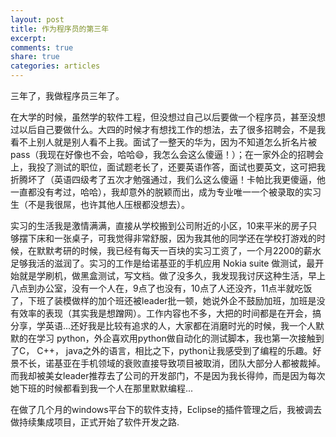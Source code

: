 ```yaml
---
layout: post
title: 作为程序员的第三年
excerpt:
comments: true
share: true
categories: articles
---
```


三年了，我做程序员三年了。

在大学的时候，虽然学的软件工程，但没想过自己以后要做一个程序员，甚至没想过以后自己要做什么。大四的时候才有想找工作的想法，去了很多招聘会，不是我看不上别人就是别人看不上我。面试了一整天的华为，因为不知道怎么折名片被pass（我现在好像也不会，哈哈😄，我怎么会这么傻逼！）；在一家外企的招聘会上，我投了测试的职位，面试题老长了，还要英语作答，面试也要英文，这可把我折腾坏了（英语四级考了五次才勉强通过，我们么这么傻逼！卡帕比我更傻逼，他一直都没有考过，哈哈），我却意外的脱颖而出，成为专业唯一一个被录取的实习生（不是我很屌，也许其他人压根都没想去）。

实习的生活我是激情满满，直接从学校搬到公司附近的小区，10来平米的房子只够摆下床和一张桌子，可我觉得非常舒服，因为我其他的同学还在学校打游戏的时候，在默默考研的时候，我已经有每天一百块的实习工资了，一个月2200的薪水足够我活的滋润了。实习的工作是给诺基亚的手机应用 Nokia suite 做测试，最开始就是学刷机，做黑盒测试，写文档。做了没多久，我发现我讨厌这种生活，早上八点到办公室，没有一个人在，9点了也没有，10点了人还没齐，11点半就吃饭了，下班了装模做样的加个班还被leader批一顿，她说外企不鼓励加班，加班是没有效率的表现（其实我是想蹭网）。工作内容也不多，大把的时间都是在开会，搞分享，学英语...还好我是比较有追求的人，大家都在消磨时光的时候，我一个人默默的在学习 python，外企喜欢用python做自动化的测试脚本，我也第一次接触到了C， C++， java之外的语言，相比之下，python让我感受到了编程的乐趣。好景不长，诺基亚在手机领域的衰败直接导致项目被取消，团队大部分人都被裁掉。而我却被美女leader推荐去了公司的开发部门，不是因为我长得帅，而是因为每次她下班的时候都看到我一个人在那里默默编程...

在做了几个月的windows平台下的软件支持，Eclipse的插件管理之后，我被调去做持续集成项目，正式开始了软件开发之路.